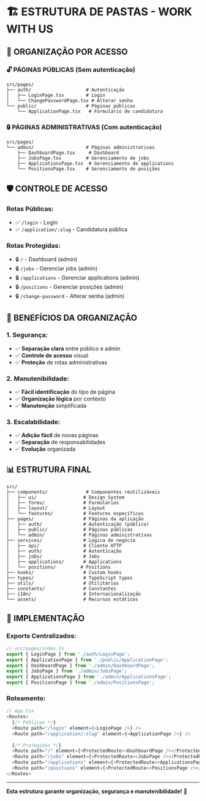 # 🏗️ **ESTRUTURA DE PASTAS - WORK WITH US**

## 📁 **ORGANIZAÇÃO POR ACESSO**

### **🔓 PÁGINAS PÚBLICAS** (Sem autenticação)
```
src/pages/
├── auth/                    # Autenticação
│   ├── LoginPage.tsx        # Login
│   └── ChangePasswordPage.tsx # Alterar senha
└── public/                  # Páginas públicas
    └── ApplicationPage.tsx   # Formulário de candidatura
```

### **🔒 PÁGINAS ADMINISTRATIVAS** (Com autenticação)
```
src/pages/
└── admin/                   # Páginas administrativas
    ├── DashboardPage.tsx     # Dashboard
    ├── JobsPage.tsx         # Gerenciamento de jobs
    ├── ApplicationsPage.tsx  # Gerenciamento de applications
    └── PositionsPage.tsx    # Gerenciamento de posições
```

## 🛡️ **CONTROLE DE ACESSO**

### **Rotas Públicas:**
- ✅ `/login` - Login
- ✅ `/application/:slug` - Candidatura pública

### **Rotas Protegidas:**
- 🔒 `/` - Dashboard (admin)
- 🔒 `/jobs` - Gerenciar jobs (admin)
- 🔒 `/applications` - Gerenciar applications (admin)
- 🔒 `/positions` - Gerenciar posições (admin)
- 🔒 `/change-password` - Alterar senha (admin)

## 🎯 **BENEFÍCIOS DA ORGANIZAÇÃO**

### **1. Segurança:**
- ✅ **Separação clara** entre público e admin
- ✅ **Controle de acesso** visual
- ✅ **Proteção** de rotas administrativas

### **2. Manutenibilidade:**
- ✅ **Fácil identificação** do tipo de página
- ✅ **Organização lógica** por contexto
- ✅ **Manutenção** simplificada

### **3. Escalabilidade:**
- ✅ **Adição fácil** de novas páginas
- ✅ **Separação** de responsabilidades
- ✅ **Evolução** organizada

## 📊 **ESTRUTURA FINAL**

```
src/
├── components/              # Componentes reutilizáveis
│   ├── ui/                 # Design System
│   ├── forms/              # Formulários
│   ├── layout/             # Layout
│   └── features/           # Features específicas
├── pages/                  # Páginas da aplicação
│   ├── auth/               # Autenticação (público)
│   ├── public/             # Páginas públicas
│   └── admin/              # Páginas administrativas
├── services/               # Lógica de negócio
│   ├── api/                # Cliente HTTP
│   ├── auth/               # Autenticação
│   ├── jobs/               # Jobs
│   ├── applications/       # Applications
│   └── positions/         # Positions
├── hooks/                  # Custom hooks
├── types/                  # TypeScript types
├── utils/                  # Utilitários
├── constants/              # Constantes
├── i18n/                   # Internacionalização
└── assets/                 # Recursos estáticos
```

## 🚀 **IMPLEMENTAÇÃO**

### **Exports Centralizados:**
```typescript
// src/pages/index.ts
export { LoginPage } from './auth/LoginPage';
export { ApplicationPage } from './public/ApplicationPage';
export { DashboardPage } from './admin/DashboardPage';
export { JobsPage } from './admin/JobsPage';
export { ApplicationsPage } from './admin/ApplicationsPage';
export { PositionsPage } from './admin/PositionsPage';
```

### **Roteamento:**
```typescript
// App.tsx
<Routes>
  {/* Públicas */}
  <Route path="/login" element={<LoginPage />} />
  <Route path="/application/:slug" element={<ApplicationPage />} />
  
  {/* Protegidas */}
  <Route path="/" element={<ProtectedRoute><DashboardPage /></ProtectedRoute>} />
  <Route path="/jobs" element={<ProtectedRoute><JobsPage /></ProtectedRoute>} />
  <Route path="/applications" element={<ProtectedRoute><ApplicationsPage /></ProtectedRoute>} />
  <Route path="/positions" element={<ProtectedRoute><PositionsPage /></ProtectedRoute>} />
</Routes>
```

---

**Esta estrutura garante organização, segurança e manutenibilidade!** 🎉
